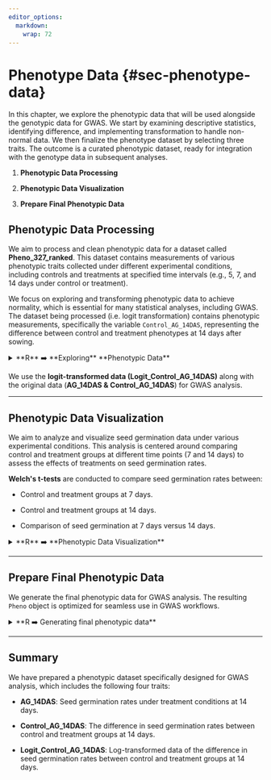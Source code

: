 ```yaml
---
editor_options: 
  markdown: 
    wrap: 72
---
```


# Phenotype Data {#sec-phenotype-data}

<div class="rmdtip">
<p>In this chapter, we explore the phenotypic data that will be used
alongside the genotypic data for GWAS. We start by examining descriptive
statistics, identifying difference, and implementing transformation to
handle non-normal data. We then finalize the phenotype dataset by
selecting three traits. The outcome is a curated phenotypic dataset,
ready for integration with the genotype data in subsequent analyses.</p>
</div>

1.  **Phenotypic Data Processing**

2.  **Phenotypic Data Visualization**

3.  **Prepare Final Phenotypic Data**

## **Phenotypic Data Processing**

We aim to process and clean phenotypic data for a dataset called
**Pheno_327_ranked**. This dataset contains measurements of various
phenotypic traits collected under different experimental conditions,
including controls and treatments at specified time intervals (e.g., 5,
7, and 14 days under control or treatment).

We focus on exploring and transforming phenotypic data to achieve
normality, which is essential for many statistical analyses, including
GWAS. The dataset being processed (i.e. logit transformation) contains
phenotypic measurements, specifically the variable `Control_AG_14DAS`,
representing the difference between control and treatment phenotypes at
14 days after sowing.

<details>

<summary>**R** ➡️ **Exploring** **Phenotypic Data**</summary>

``` r
##### R CODES #####

# Set the working directory
setwd("...your file path...")

# Load the phenotype data
Pheno_data = read.csv("Pheno_327_ranked.csv")

# Check normality of the original data
data = Pheno_data$AG.14
shapiro.test(data) 
summary(data)
# Calculate skewness to assess data symmetry
library(moments)
skewness(data)
# Negative (positive) skewness indicates a left (right) skew
# Plot the density of the original data
plot(density(data), main = "Density plot for original data (Control_AG_14DAS)")
# Create a Q-Q plot to visually check normality of the original data
qqnorm(data, main = "Q-Q plot for original data (Control_AG_14DAS)")
qqline(data, col = "red", lwd = 2)

# Apply logit transformation to normalize the data
# The logit transformation is commonly used to transform probabilities (values between 0 and 1) into the real number line.
logit = function(p) {
  epsilon = 3e-4
  p = ifelse(p == 0, epsilon, ifelse(p == 1, 1 - epsilon, p))
  log(p / (1 - p))
}
# AG under 14 days
data_AG_14 = logit(Pheno_data$AG.14/100)
data_Control_14 = logit(Pheno_data$N.14/100)
Logit_Control_AG_14DAS = data_Control_14 - data_AG_14
  
shapiro.test(Logit_Control_AG_14DAS)
skewness(Logit_Control_AG_14DAS)
plot(density(Logit_Control_AG_14DAS), main="Density plot for logit transformed data (Logit_Control_AG_14DAS)")
qqnorm(data, main = "Q-Q plot for logit transformed data (Logit_Control_AG_14DAS)")
qqline(data, col = "red", lwd = 2)
```

-   **AG_14DAS:**

    ![](images/clipboard-2948542824.png){width="400"}

    ![](images/clipboard-3942366587.png){width="400"}

-   **Control_AG_14DAS:**

    ![](images/clipboard-1577085668.png){width="400"}

    ![](images/clipboard-3281347992.png){width="400"}

-   **Logit_Control_AG_14DAS:**

    ![](images/clipboard-4047579604.png){width="400"}

    ![](images/clipboard-1651099304.png){width="400"}

</details>

We use the **logit-transformed data (Logit_Control_AG_14DAS)** along
with the original data (**AG_14DAS & Control_AG_14DAS**) for GWAS
analysis.

------------------------------------------------------------------------

## **Phenotypic Data Visualization**

We aim to analyze and visualize seed germination data under various
experimental conditions. This analysis is centered around comparing
control and treatment groups at different time points (7 and 14 days) to
assess the effects of treatments on seed germination rates.

**Welch's t-tests** are conducted to compare seed germination rates
between:

-   Control and treatment groups at 7 days.

-   Control and treatment groups at 14 days.

-   Comparison of seed germination at 7 days versus 14 days.

<details>

<summary>**R** ➡️ **Phenotypic Data Visualization**</summary>

``` r
##### R CODES #####

# Set the working directory
setwd("...your file path...")

# Load the phenotype data
Pheno_data = read.csv("Pheno_327_ranked.csv")

# Load ggplot2 library for data visualization
library(ggplot2)

# Seed germination analysis: Control vs Treatment (7-day)
Group1 = Pheno_data$N.7
Group2 = Pheno_data$AG.7

# Perform Welch Two Sample t-test
t.test(Group1, Group2) # p-value < 2.2e-16

# Create a data frame for visualization
ID = Pheno_data$DNA_ID
data = data.frame(
  value = c(Group1, Group2),
  group = rep(c("Control_7", "Treatment_7"), each = length(Group1)),
  id = rep(ID, 2))

# Generate boxplot and jitter plot for 7-day seed germination
ggplot(data, aes(x = group, y = value, group = group)) +
  geom_boxplot(aes(fill = group), color = "grey30", width = 0.65, size = 0.3, alpha = 0.9, outlier.shape = NA) +
  geom_jitter(width = 0.1, aes(color = group), size = 1.5, alpha = 0.3) +
  geom_line(aes(group = id), color = "grey70", size = 0.1) +
  theme_classic() +
  labs(title = "", x = "", y = "Seed germination (%)") +
  theme(
    axis.title.x = element_text(size = 18),
    axis.title.y = element_text(size = 18),
    axis.text.x = element_text(size = 16, color = "black"),
    axis.text.y = element_text(size = 14),
    legend.position = "none") +
  scale_fill_manual(values = c("Control_7" = "#9ABF80", "Treatment_7" = "#E38E49")) +
  scale_color_manual(values = c("Control_7" = "#9ABF80", "Treatment_7" = "#E38E49")) +
  scale_x_discrete(labels = c("Control_7" = "Control (7-day)", "Treatment_7" = "Treatment (7-day)")) +
  annotate("segment", x = 1, xend = 2, y = 108, yend = 108, linewidth = 0.8, color = "black") +
  annotate("segment", x = 1, xend = 1, y = 108, yend = 105, linewidth = 0.8, color = "black") +
  annotate("segment", x = 2, xend = 2, y = 108, yend = 105, linewidth = 0.8, color = "black") +
  annotate("text", x = 1.5, y = 110, label = paste("***"), size = 6, hjust = 0.5) # 5 x 5

# Seed germination analysis: Control vs Treatment (14-day)
Group1 = Pheno_data$N.14
Group2 = Pheno_data$AG.14

# Perform Welch Two Sample t-test
t.test(Group1, Group2) # p-value < 2.2e-16

# Create a data frame for visualization
data = data.frame(
  value = c(Group1, Group2),
  group = rep(c("Control_14", "Treatment_14"), each = length(Group1)),
  id = rep(ID, 2))

# Generate boxplot and jitter plot for 14-day seed germination
ggplot(data, aes(x = group, y = value, group = group)) +
  geom_boxplot(aes(fill = group), color = "grey30", width = 0.65, size = 0.3, alpha = 0.9, outlier.shape = NA) +
  geom_jitter(width = 0.1, aes(color = group), size = 1.5, alpha = 0.3) +
  geom_line(aes(group = id), color = "grey70", size = 0.1) +
  theme_classic() +
  labs(title = "", x = "", y = "Seed germination (%)") +
  theme(
    axis.title.x = element_text(size = 18),
    axis.title.y = element_text(size = 18),
    axis.text.x = element_text(size = 16, color = "black"),
    axis.text.y = element_text(size = 14),
    legend.position = "none") +
  scale_fill_manual(values = c("Control_14" = "#9ABF80", "Treatment_14" = "#E38E49")) +
  scale_color_manual(values = c("Control_14" = "#9ABF80", "Treatment_14" = "#E38E49")) +
  scale_x_discrete(labels = c("Control_14" = "Control (14-day)", "Treatment_14" = "Treatment (14-day)")) +
  annotate("segment", x = 1, xend = 2, y = 108, yend = 108, linewidth = 0.8, color = "black") +
  annotate("segment", x = 1, xend = 1, y = 108, yend = 105, linewidth = 0.8, color = "black") +
  annotate("segment", x = 2, xend = 2, y = 108, yend = 105, linewidth = 0.8, color = "black") +
  annotate("text", x = 1.5, y = 110, label = paste("***"), size = 6, hjust = 0.5) # 5 x 5

# Comparison of seed germination between Control groups (7-day vs 14-day)
Group1 = Pheno_data$NminusAG.7
Group2 = Pheno_data$NminusAG.14

# Perform Welch Two Sample t-test
t.test(Group1, Group2) # p-value = 7.493e-10

# Create a data frame for visualization
data = data.frame(
  value = c(Group1, Group2),
  group = rep(c("Group1", "Group2"), each = length(Group1)),
  id = rep(ID, 2))

# Generate boxplot and jitter plot for comparison
ggplot(data, aes(x = group, y = value, group = group)) +
  geom_boxplot(aes(fill = group), color = "grey30", width = 0.65, size = 0.3, alpha = 0.9, outlier.shape = NA) +
  geom_jitter(width = 0.1, aes(color = group), size = 1.5, alpha = 0.3) +
  geom_line(aes(group = id), color = "grey70", size = 0.1) +
  theme_classic() +
  labs(title = "", x = "", y = "Comparison of seed germination (%)") +
  theme(
    axis.title.x = element_text(size = 18),
    axis.title.y = element_text(size = 18),
    axis.text.x = element_text(size = 16, color = "black"),
    axis.text.y = element_text(size = 14),
    legend.position = "none") +
  scale_fill_manual(values = c("Group1" = "#D39D55", "Group2" = "#500000")) +
  scale_color_manual(values = c("Group1" = "#D39D55", "Group2" = "#500000")) +
  scale_x_discrete(labels = c("Group1" = "7-day", "Group2" = "14-day")) +
  annotate("segment", x = 1, xend = 2, y = 108, yend = 108, linewidth = 0.8, color = "black") +
  annotate("segment", x = 1, xend = 1, y = 108, yend = 105, linewidth = 0.8, color = "black") +
  annotate("segment", x = 2, xend = 2, y = 108, yend = 105, linewidth = 0.8, color = "black") +
  annotate("text", x = 1.5, y = 110, label = paste("***"), size = 6, hjust = 0.5) # 5 x 5
```

1.  Seed germination on measurement under control and treatment (7-day)

    ![](images/clipboard-2429305611.png){width="500"}

2.  Seed germination on measurement under control and treatment (14-day)

    ![](images/clipboard-1685195786.png){width="500"}

3.  Comparison of seed germination

    ![](images/clipboard-2595001421.png){width="500"}

</details>

------------------------------------------------------------------------

## **Prepare Final Phenotypic Data**

We generate the final phenotypic data for GWAS analysis. The resulting
`Pheno` object is optimized for seamless use in GWAS workflows.

<details>

<summary>**R ➡️ Generating final phenotypic data**</summary>

``` r
##### R CODES #####

# Set the working directory
setwd("...your file path...")

# Read the cleaned and sorted phenotypic data from a CSV file
Pheno_327_ranked = read.csv("Pheno_327_ranked.csv")

# Create a new data frame with selected columns and a modified Taxa column
Pheno = data.frame(Taxa = paste(Pheno_327_ranked$DNA_ID, Pheno_327_ranked$DNA_ID, sep = "_"),
                   AG_14DAS = Pheno_327_ranked$AG.14,
                   Control_AG_14DAS = Pheno_327_ranked$NminusAG.14,
                   Logit_Control_AG_14DAS = Pheno_327_ranked$logitDiffN_AG.14)

# Save the new data frame as an RDS file for future use
saveRDS(Pheno, "Pheno.rds") # Final data
```

**Outputs:**

-   **Pheno.rds**\
    Phenotypic dataset in ‘data.frame’ format stored in `.rds` file.
    Ready for GWAS.

</details>

------------------------------------------------------------------------

## Summary

We have prepared a phenotypic dataset specifically designed for GWAS
analysis, which includes the following four traits:

-   **AG_14DAS**: Seed germination rates under treatment conditions at
    14 days.

-   **Control_AG_14DAS**: The difference in seed germination rates
    between control and treatment groups at 14 days.

-   **Logit_Control_AG_14DAS**: Log-transformed data of the difference
    in seed germination rates between control and treatment groups at 14
    days.
